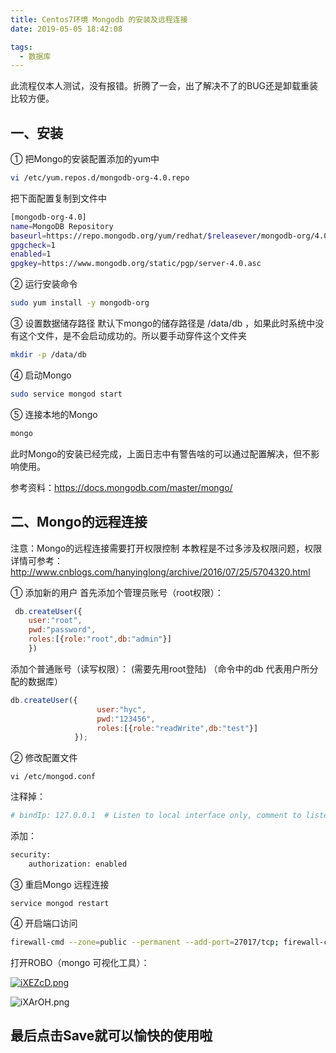 ```yaml
---
title: Centos7环境 Mongodb 的安装及远程连接
date: 2019-05-05 18:42:08

tags:
  - 数据库
---
```


此流程仅本人测试，没有报错。折腾了一会，出了解决不了的BUG还是卸载重装比较方便。

<!--more-->

## 一、安装

① 把Mongo的安装配置添加的yum中

```bash
vi /etc/yum.repos.d/mongodb-org-4.0.repo
```

把下面配置复制到文件中

``````bash
[mongodb-org-4.0]
name=MongoDB Repository
baseurl=https://repo.mongodb.org/yum/redhat/$releasever/mongodb-org/4.0/x86_64/
gpgcheck=1
enabled=1
gpgkey=https://www.mongodb.org/static/pgp/server-4.0.asc
``````

② 运行安装命令

```bash
sudo yum install -y mongodb-org
```

③ 设置数据储存路径
默认下mongo的储存路径是 /data/db ，如果此时系统中没有这个文件，是不会启动成功的。所以要手动穿件这个文件夹

``````bash
mkdir -p /data/db
``````

④ 启动Mongo

``````bash
sudo service mongod start
``````

⑤ 连接本地的Mongo

``````bash
mongo
``````

此时Mongo的安装已经完成，上面日志中有警告啥的可以通过配置解决，但不影响使用。

参考资料：https://docs.mongodb.com/master/mongo/

## 二、Mongo的远程连接

注意：Mongo的远程连接需要打开权限控制 
本教程是不过多涉及权限问题，权限详情可参考： 
http://www.cnblogs.com/hanyinglong/archive/2016/07/25/5704320.html

① 添加新的用户
首先添加个管理员账号（root权限）：

```javascript
 db.createUser({
    user:"root",
    pwd:"password",
    roles:[{role:"root",db:"admin"}]
    })
```


添加个普通账号（读写权限）： (需要先用root登陆)
（命令中的db 代表用户所分配的数据库）

``````javascript
db.createUser({
                　　user:"hyc",                                   
                　　pwd:"123456",
                　　roles:[{role:"readWrite",db:"test"}]
           　　});
``````


② 修改配置文件

``````
vi /etc/mongod.conf
``````

注释掉：

``````bash
# bindIp: 127.0.0.1  # Listen to local interface only, comment to listen on all interfaces.

``````

添加：

``````bash
security:
    authorization: enabled
``````

③ 重启Mongo 远程连接

``````
service mongod restart
``````

④ 开启端口访问

``````bash
firewall-cmd --zone=public --permanent --add-port=27017/tcp; firewall-cmd --reload
``````



打开ROBO（mongo 可视化工具）：

[![iXEZcD.png](https://s1.ax1x.com/2018/11/13/iXEZcD.png)](https://imgchr.com/i/iXEZcD)

![iXArOH.png](https://s1.ax1x.com/2018/11/13/iXArOH.png)




最后点击Save就可以愉快的使用啦
--------------------- 
